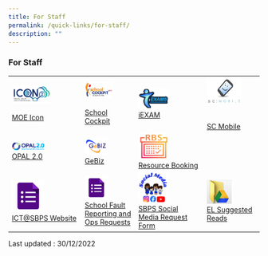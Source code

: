 ```yaml
---
title: For Staff
permalink: /quick-links/for-staff/
description: ""
---
```

### For Staff

|  	|  	|  	|  	|
|---	|---	|---	|---	|
| <a href="https://icon.moe.edu.sg/"><img style="width:60%" src="/images/link24.png"></a><br><br>[MOE Icon](https://icon.moe.edu.sg/) 	| <a href="https://schoolcockpit.moe.gov.sg/"><img style="width:60%" src="/images/link25.png"></a><br><br>[School Cockpit](https://schoolcockpit.moe.gov.sg/) 	| <a href="https://iexams.moe.gov.sg/xe/login.do"><img style="width:50%" src="/images/link33.png"></a><br>[iEXAM](https://iexams.moe.gov.sg/xe/login.do)	|  <a href="https://scmobile.moe.edu.sg/login/"><img style="width:70%" src="/images/link27.png"></a><br><br><br>[SC Mobile](https://scmobile.moe.edu.sg/login)	|
|<a href="https://idm.opal2.moe.edu.sg/account/login?returnUrl=%2F"><img style="width:50%" src="/images/link30.png"></a> <br>[OPAL 2.0](https://idm.opal2.moe.edu.sg/account/login?returnUrl=%2F)  |<a href="http://intranet.gebiz.gov.sg/"><img style="width:50%" src="/images/link32.png"></a> <br>[GeBiz](https://www.gebiz.gov.sg/)	<!-- <a href="https://hrms.moe.gov.sg/"><img style="width:50%" src="/images/link29.png"></a><br>[HRMS](https://hrms.moe.gov.sg/) 	-->| 	<a href="https://rbs.avero-tech.com/login.html"><img style="width:50%" src="/images/Resource Booking Icon.png"></a> <br>[Resource Booking](https://rbs.avero-tech.com/login.html)| <!--<a href="https://pacgov.agd.gov.sg/ipac/portal/jsp/login/index1.jsp"><img style="width:50%" src="/images/link31.png"></a><br>[PAC](https://pacgov.agd.gov.sg/ipac/portal/jsp/login/index1.jsp) 	-->|
|   <a href="https://go.gov.sg/sbpsict"><img style="width:50%" src="/images/link34.png"></a><br>[ICT@SBPS Website](https://go.gov.sg/sbpsict) 	|<a href="https://go.gov.sg/sbpsict"><img style="width:50%" src="/images/link34.png"></a><br>[School Fault Reporting and Ops Requests](https://go.gov.sg/sbpsict) |<a href="http://go.gov.sg/sbpssocmed"><img style="width:50%" src="/images/link35.png"></a><br>[SBPS Social Media Request Form](http://go.gov.sg/sbpssocmed) 	|  <a href="https://drive.google.com/drive/folders/1mI_8n7lDaFpjdKmaED60ZofKF4jhHlZ9"><img style="width:50%" src="/images/link36.png"></a><br>[EL Suggested Reads](https://drive.google.com/drive/folders/1mI_8n7lDaFpjdKmaED60ZofKF4jhHlZ9)	| 	

Last updated : 30/12/2022